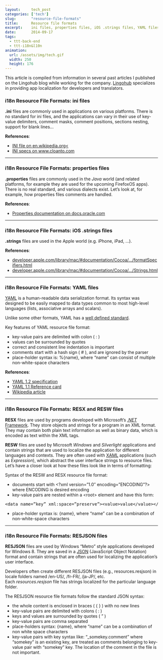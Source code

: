 ```yaml
---
layout:     tech_post
categories: ['tech']
slug:       "resource-file-formats"
title:      Resource file formats
excerpt:    ini files, properties files, iOS .strings files, YAML files, RESX and RESW files, RESJSON files
date:       2014-09-17
tags:
  - ttt-back-end
  - ttt-i18n&l10n
animation:
  url: /assets/img/tech.gif
  width: 250
  height: 176  
---
```


<p class="muted">This article is compiled from information in several past articles I published on the Lingohub blog 
while working for the company. <a href="http://lingohub.com/">Lingohub</a> specializes in providing app localization 
for developers and translators.</p>


### i18n Resource File Formats: ini files

**.ini** files are commonly used in applications on various platforms. There is no standard for ini files, and the applications can vary in their use of key-value delimiters, comment masks, comment positions, sections nesting, support for blank lines…

**References**:

- <a href="http://en.wikipedia.org/wiki/INI_file">INI file on en.wikipedia.org<</a>
- <a href="http://www.cloanto.com/specs/ini/">INI specs on www.cloanto.com</a>

***

### i18n Resource File Formats: properties files

**.properties** files are commonly used in the *Java* world (and related platforms, for example they are used for the upcoming FirefoxOS apps). There is no real standard, and various dialects exist. Let’s look at, for example, how properties files comments are handled.

**References**:

- <a href="http://docs.oracle.com/javase/6/docs/api/java/util/Properties.html">Properties documentation on docs.oracle.com</a>

***

### i18n Resource File Formats: iOS .strings files

**.strings** files are used in the Apple world (e.g. iPhone, iPad, …).

**References**:

- <a href="https://developer.apple.com/library/mac/#documentation/Cocoa/Conceptual/Strings/Articles/formatSpecifiers.html">developer.apple.com/library/mac/#documentation/Cocoa/…/formatSpecifiers.html</a>
- <a href="https://developer.apple.com/library/mac/#documentation/Cocoa/Conceptual/LoadingResources/Strings/Strings.html">developer.apple.com/library/mac/#documentation/Cocoa/…/Strings.html</a>

***

### i18n Resource File Formats: YAML files

<a title="YAML article on Wikipedia" href="http://en.wikipedia.org/wiki/Yaml" target="_blank">YAML</a> is a human-readable data serialization format. Its syntax was designed to be easily mapped to data types common to most high-level languages (lists, associative arrays and scalars).

Unlike some other formats, YAML has a <a href="http://yaml.org/spec/1.2/spec.html" target="_blank">well defined standard</a>.

Key features of YAML resource file format:

- key-value pairs are delimited with colon ( : )
- values can be surrounded by quotes
- correct and consistent line indentation is important
- comments start with a hash sign ( # ), and are ignored by the parser
- place-holder syntax is: %{name}, where “name” can consist of multiple non-white-space characters

**References**:

- <a href="http://yaml.org/spec/1.2/spec.html" target="_blank">YAML 1.2 specification</a>
- <a href="http://yaml.org/refcard.html" target="_blank">YAML 1.1 Reference card</a>
- <a href="http://en.wikipedia.org/wiki/Yaml" target="_blank">Wikipedia article</a>

***

### i18n Resource File Formats: RESX and RESW files

**RESX** files are used by programs developed with Microsoft’s <a href="http://en.wikipedia.org/wiki/.NET_Framework" target="_blank">*.NET* Framework</a>. They store objects and strings for a program in an XML format. They may contain both plain text information as well as binary data, which is encoded as text within the XML tags.

**RESW** files are used by Microsoft *Windows* and *Silverlight* applications and contain strings that are used to localize the application for different languages and contexts. They are often used with <a href="http://msdn.microsoft.com/en-us/library/cc295302.aspx" target="_blank">XAML</a> applications (such as *Expression*), which abstract the user interface strings to resource files. Let’s have a closer look at how these files look like in terms of formatting:

Syntax of the RESW and RESX resource file format:

- documents start with &lt;?xml version=”1.0″ encoding=”ENCODING”?&gt; where ENCODING is desired encoding
- key-value pairs are nested within a &lt;root&gt; element and have this form:

<pre>&lt;data name=”key” xml:space=”preserve”&gt;&lt;value&gt;value&lt;/value&gt;&lt;/data&gt;</pre>

- place-holder syntax is: {name}, where “name” can be a combination of non-white-space characters

***

### i18n Resource File Formats: RESJSON files

**RESJSON** files are used by Windows “Metro” style applications developed for Windows 8. They are saved in a <a href="http://www.techterms.com/definition/json" target="techterms">JSON</a> (JavaScript Object Notation) format and contain strings that are often used for localizing the application’s user interface.

Developers often create different RESJSON files (e.g., resources.resjson) in locale folders named /en-US/, /fr-FR/, /ja-JP/, etc. Each *resources.resjson* file has strings localized for the particular language folder.

The RESJSON resource file formats follow the standard JSON syntax:

- the whole content is enclosed in braces ( { } ) with no new lines
- key-value pairs are delimited with colons ( : )
- keys and values are surrounded by quotes ( ” )
- key-value pairs are comma separated
- place-holders syntax: {name}, where “name” can be a combination of non white space characters
- key-value pairs with key syntax like: “_somekey.comment” where “somekey” is an existing key, are treated as comments belonging to key-value pair with “somekey” key. The location of the comment in the file is not important.